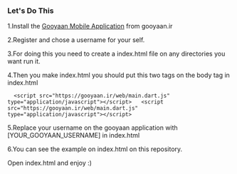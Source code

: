 ### Let's Do This


1.Install the [Gooyaan Mobile Application](http://gooyaan.ir) from gooyaan.ir


2.Register and chose a username for your self.


3.For doing this you need to create a index.html file on any directories you want run it.


4.Then you make index.html you should put this two tags on the body tag in index.html


```
  <script src="https://gooyaan.ir/web/main.dart.js" type="application/javascript"></script>	  <script src="https://gooyaan.ir/web/main.dart.js" type="application/javascript"></script>
```


5.Replace your username on the gooyaan application with [YOUR_GOOYAAN_USERNAME] in index.html


6.You can see the example on index.html on this repository.


Open index.html and enjoy :)
